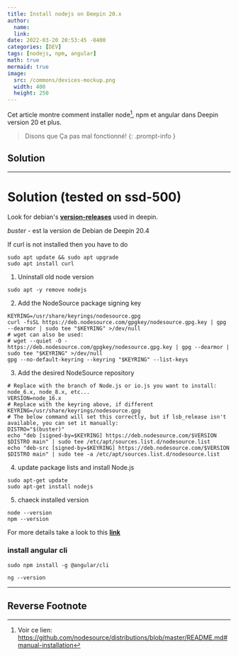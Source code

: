 ```yaml
---
title: Install nodejs on Deepin 20.x
author: 
  name: 
  link: 
date: 2022-03-20 20:53:45 -0400
categories: [DEV]
tags: [nodejs, npm, angular]
math: true
mermaid: true
image:
  src: /commons/devices-mockup.png
  width: 400
  height: 250
---
```


Cet article montre comment installer node[^ref1], npm et angular dans Deepin version 20 et plus.

> Disons que Ça pas mal fonctionné!
{: .prompt-info }


## Solution
---
# Solution (tested on ssd-500)

Look for debian's [**version-releases**](https://en.wikipedia.org/wiki/Deepin) used in deepin.

_buster_ - est la version de Debian de Deepin 20.4

If curl is not installed then you have to do

```console
sudo apt update && sudo apt upgrade
sudo apt install curl
```
1. Uninstall old node version

```console
sudo apt -y remove nodejs
```

2. Add the NodeSource package signing key

```console
KEYRING=/usr/share/keyrings/nodesource.gpg
curl -fsSL https://deb.nodesource.com/gpgkey/nodesource.gpg.key | gpg --dearmor | sudo tee "$KEYRING" >/dev/null
# wget can also be used:
# wget --quiet -O - https://deb.nodesource.com/gpgkey/nodesource.gpg.key | gpg --dearmor | sudo tee "$KEYRING" >/dev/null
gpg --no-default-keyring --keyring "$KEYRING" --list-keys
```

3. Add the desired NodeSource repository

```console
# Replace with the branch of Node.js or io.js you want to install: node_6.x, node_8.x, etc...
VERSION=node_16.x
# Replace with the keyring above, if different
KEYRING=/usr/share/keyrings/nodesource.gpg
# The below command will set this correctly, but if lsb_release isn't available, you can set it manually:
DISTRO="$(buster)"
echo "deb [signed-by=$KEYRING] https://deb.nodesource.com/$VERSION $DISTRO main" | sudo tee /etc/apt/sources.list.d/nodesource.list
echo "deb-src [signed-by=$KEYRING] https://deb.nodesource.com/$VERSION $DISTRO main" | sudo tee -a /etc/apt/sources.list.d/nodesource.list
```

4. update package lists and install Node.js

```console
sudo apt-get update
sudo apt-get install nodejs
```

5. chaeck installed version

```console
node --version
npm --version
```

For more details take a look to this [**link**](https://github.com/nodesource/distributions/blob/master/README.md#manual-installation)


### install angular cli

```console
sudo npm install -g @angular/cli
```

```console
ng --version
```

---
## Reverse Footnote

[^ref1]: Voir ce lien: <https://github.com/nodesource/distributions/blob/master/README.md#manual-installation>
[^ref2]: Içi avant ne veut pas dire après.  \ (o-o) /
 

